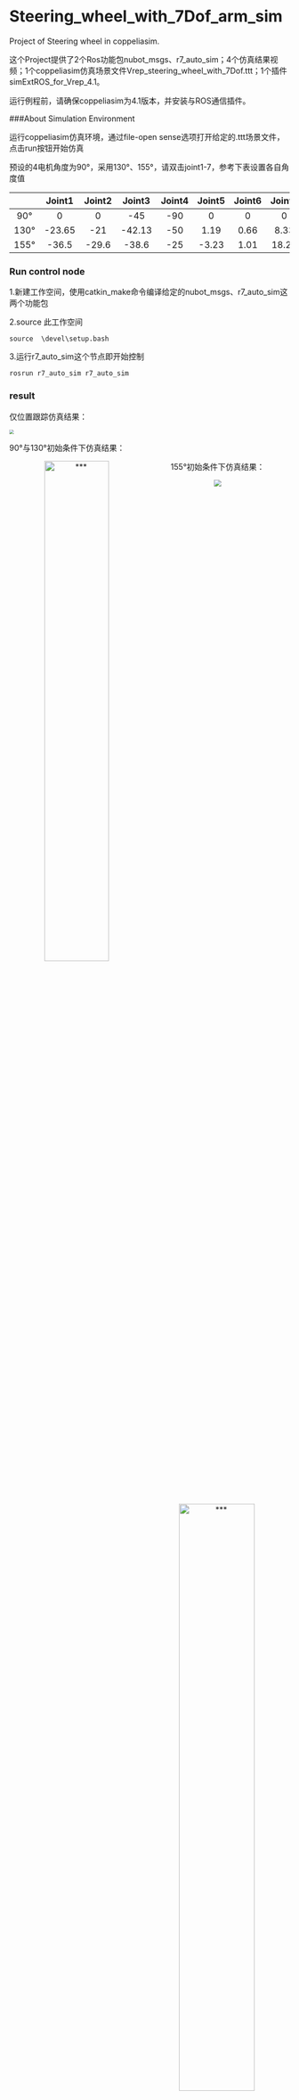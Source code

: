 # Steering_wheel_with_7Dof_arm_sim
Project of Steering wheel in coppeliasim.

这个Project提供了2个Ros功能包nubot_msgs、r7_auto_sim；4个仿真结果视频；1个coppeliasim仿真场景文件Vrep_steering_wheel_with_7Dof.ttt；1个插件simExtROS_for_Vrep_4.1。



运行例程前，请确保coppeliasim为4.1版本，并安装与ROS通信插件。

###About Simulation Environment

运行coppeliasim仿真环境，通过file-open sense选项打开给定的.ttt场景文件，点击run按钮开始仿真

预设的4电机角度为90°，采用130°、155°，请双击joint1-7，参考下表设置各自角度值

|      | Joint1 | Joint2 | Joint3 | Joint4 | Joint5 | Joint6 | Joint7 |
| :--: | :----: | :----: | :----: | :----: | :----: | :----: | :----: |
| 90°  |   0    |   0    |  -45   |  -90   |   0    |   0    |   0    |
| 130° | -23.65 |  -21   | -42.13 |  -50   |  1.19  |  0.66  |  8.33  |
| 155° | -36.5  | -29.6  | -38.6  |  -25   | -3.23  |  1.01  | 18.29  |



### Run control node

1.新建工作空间，使用catkin_make命令编译给定的nubot_msgs、r7_auto_sim这两个功能包

2.source 此工作空间

```
source  \devel\setup.bash 
```

3.运行r7_auto_sim这个节点即开始控制

```
rosrun r7_auto_sim r7_auto_sim
```

### result
仅位置跟踪仿真结果：



<img src="README.assets/90%C2%B0%20only%20pos_tracking.gif" style="zoom:50%;" />

90°与130°初始条件下仿真结果：



<center class="half">
<img ![1] src="README.assets/90°result.gif" width = "48%" alt="***" align=left />
<img ![2] src="README.assets/130°result.gif" width = "52%"  alt="***" align=right />
<center>




















155°初始条件下仿真结果：



<img src="README.assets/155%C2%B0result.gif" style="zoom: 80%;" />
